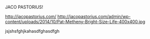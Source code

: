 JACO PASTORIUS!

http://jacopastorius.com/
http://jacopastorius.com/admin/wp-content/uploads/2014/10/Pat-Metheny-Bright-Size-Life-400x400.jpg


jsjshsfghjkahasdfghasdfgh
